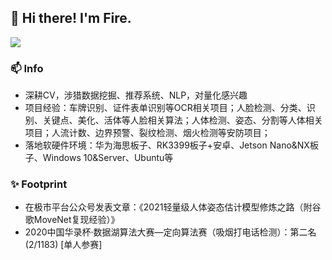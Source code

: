 
## 👋 Hi there! I'm Fire.



[![](https://github-readme-stats.vercel.app/api?username=fire717&show_icons=true&theme=onedark)](https://github.com/anuraghazra/github-readme-stats)

### 📫 Info
* 深耕CV，涉猎数据挖掘、推荐系统、NLP，对量化感兴趣
* 项目经验：车牌识别、证件表单识别等OCR相关项目；人脸检测、分类、识别、关键点、美化、活体等人脸相关算法；人体检测、姿态、分割等人体相关项目；人流计数、边界预警、裂纹检测、烟火检测等安防项目；
* 落地软硬件环境：华为海思板子、RK3399板子+安卓、Jetson Nano&NX板子、Windows 10&Server、Ubuntu等

### ✨ Footprint
* 在极市平台公众号发表文章：《2021轻量级人体姿态估计模型修炼之路（附谷歌MoveNet复现经验）》
* 2020中国华录杯·数据湖算法大赛—定向算法赛（吸烟打电话检测）：第二名 (2/1183) [单人参赛]






<!--
示例
**fire717/fire717** is a ✨ _special_ ✨ repository because its `README.md` (this file) appears on your GitHub profile.


<h3 align="center"> 👋 Hi there! I'm Fire.</h3>

<p align="center">
  <a href="https://fire15.com">Blog</a> •
  <a href="https://www.douban.com/people/fire15/">豆瓣</a>
</p>


Here are some ideas to get you started:

- 🔭 I’m currently working on ...
- 🌱 I’m currently learning ...
- 👯 I’m looking to collaborate on ...
- 🤔 I’m looking for help with ...
- 💬 Ask me about ...
- 📫 How to reach me: ...
- 😄 Pronouns: ...
- ⚡ Fun fact: ...
-->
